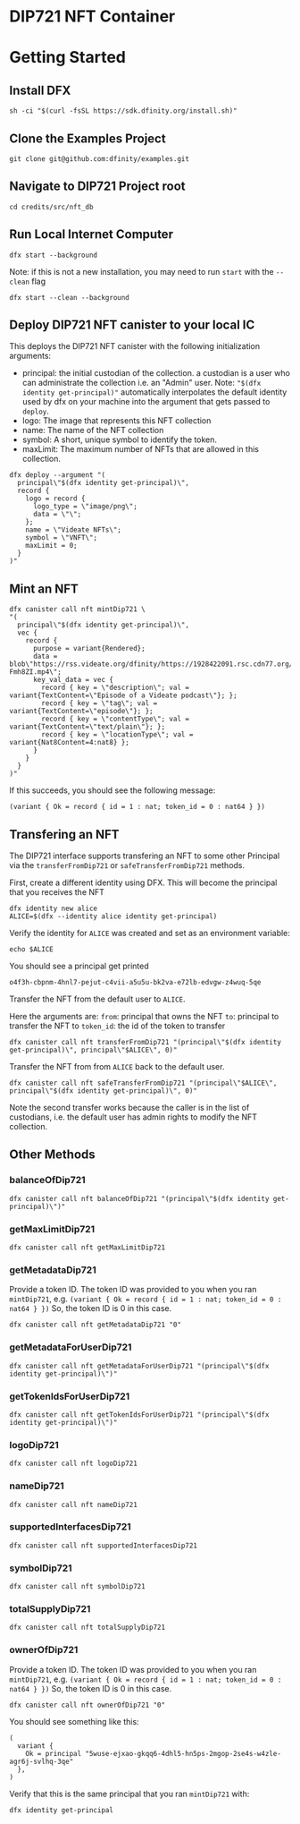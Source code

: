 # DIP721 NFT Container

# Getting Started

## Install DFX
```
sh -ci "$(curl -fsSL https://sdk.dfinity.org/install.sh)"
```

## Clone the Examples Project
```
git clone git@github.com:dfinity/examples.git
```

## Navigate to DIP721 Project root
```
cd credits/src/nft_db
```

## Run Local Internet Computer
```
dfx start --background 
```

Note: if this is not a new installation, you may need to run `start` with the `--clean` flag

```
dfx start --clean --background
```

## Deploy DIP721 NFT canister to your local IC
This deploys the DIP721 NFT canister with the following initialization arguments:
- principal: the initial custodian of the collection. a custodian is a user who can administrate the collection i.e. an "Admin" user. 
  Note: `"$(dfx identity get-principal)"` automatically interpolates the default identity used by dfx on your machine into the argument that gets passed to `deploy`.
- logo: The image that represents this NFT collection
- name: The name of the NFT collection
- symbol: A short, unique symbol to identify the token. 
- maxLimit: The maximum number of NFTs that are allowed in this collection.

```
dfx deploy --argument "(
  principal\"$(dfx identity get-principal)\", 
  record {
    logo = record {
      logo_type = \"image/png\";
      data = \"\";
    };
    name = \"Videate NFTs\";
    symbol = \"VNFT\";
    maxLimit = 0;
  }
)"
```

## Mint an NFT

```
dfx canister call nft mintDip721 \
"(
  principal\"$(dfx identity get-principal)\", 
  vec { 
    record {
      purpose = variant{Rendered};
      data = blob\"https://rss.videate.org/dfinity/https://1928422091.rsc.cdn77.org/media/youtube/dfinity/M_cO-Fmh8ZI.mp4\";
      key_val_data = vec {
        record { key = \"description\"; val = variant{TextContent=\"Episode of a Videate podcast\"}; };
        record { key = \"tag\"; val = variant{TextContent=\"episode\"}; };
        record { key = \"contentType\"; val = variant{TextContent=\"text/plain\"}; };
        record { key = \"locationType\"; val = variant{Nat8Content=4:nat8} };
      }
    }
  }
)"
```

If this succeeds, you should see the following message:

```
(variant { Ok = record { id = 1 : nat; token_id = 0 : nat64 } })
```

## Transfering an NFT
The DIP721 interface supports transfering an NFT to some other Principal via the `transferFromDip721` or `safeTransferFromDip721` methods.

First, create a different identity using DFX. This will become the principal that you receives the NFT

```
dfx identity new alice
ALICE=$(dfx --identity alice identity get-principal)
```

Verify the identity for `ALICE` was created and set as an environment variable:
```
echo $ALICE
```

You should see a principal get printed
```
o4f3h-cbpnm-4hnl7-pejut-c4vii-a5u5u-bk2va-e72lb-edvgw-z4wuq-5qe
```

Transfer the NFT from the default user to `ALICE`. 

Here the arguments are:
`from`: principal that owns the NFT
`to`: principal to transfer the NFT to
`token_id`: the id of the token to transfer

```
dfx canister call nft transferFromDip721 "(principal\"$(dfx identity get-principal)\", principal\"$ALICE\", 0)"
```

Transfer the NFT from from `ALICE` back to the default user.

```
dfx canister call nft safeTransferFromDip721 "(principal\"$ALICE\", principal\"$(dfx identity get-principal)\", 0)"
```
Note the second transfer works because the caller is in the list of custodians, i.e. the default user has admin rights to modify the NFT collection.

## Other Methods

### balanceOfDip721
```
dfx canister call nft balanceOfDip721 "(principal\"$(dfx identity get-principal)\")"
```

### getMaxLimitDip721
```
dfx canister call nft getMaxLimitDip721
```

### getMetadataDip721
Provide a token ID. 
The token ID was provided to you when you ran `mintDip721`, e.g. `(variant { Ok = record { id = 1 : nat; token_id = 0 : nat64 } })` So, the token ID is 0 in this case.

```
dfx canister call nft getMetadataDip721 "0"
```

### getMetadataForUserDip721
```
dfx canister call nft getMetadataForUserDip721 "(principal\"$(dfx identity get-principal)\")"
```

### getTokenIdsForUserDip721
```
dfx canister call nft getTokenIdsForUserDip721 "(principal\"$(dfx identity get-principal)\")"
```

### logoDip721
```
dfx canister call nft logoDip721
```

### nameDip721
```
dfx canister call nft nameDip721
```

### supportedInterfacesDip721
```
dfx canister call nft supportedInterfacesDip721
```

### symbolDip721
```
dfx canister call nft symbolDip721
```

### totalSupplyDip721
```
dfx canister call nft totalSupplyDip721
```

### ownerOfDip721
Provide a token ID. 
The token ID was provided to you when you ran `mintDip721`, e.g. `(variant { Ok = record { id = 1 : nat; token_id = 0 : nat64 } })` So, the token ID is 0 in this case.

```
dfx canister call nft ownerOfDip721 "0"
```

You should see something like this:

```
(
  variant {
    Ok = principal "5wuse-ejxao-gkqq6-4dhl5-hn5ps-2mgop-2se4s-w4zle-agr6j-svlhq-3qe"
  },
)
```

Verify that this is the same principal that you ran `mintDip721` with:

```
dfx identity get-principal
```
